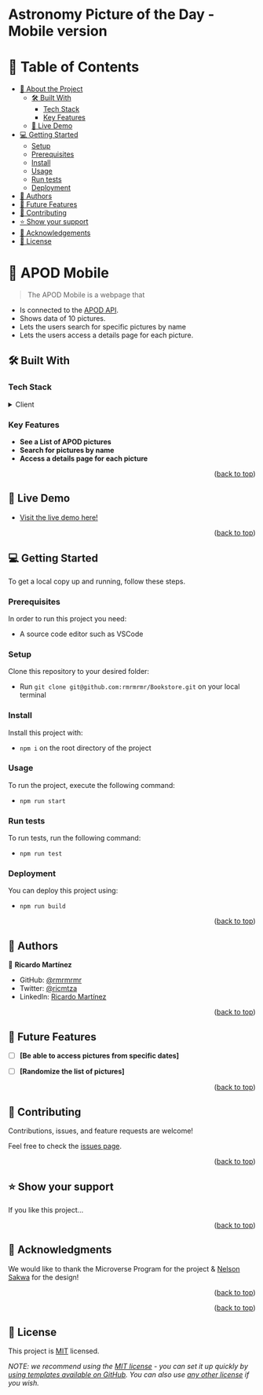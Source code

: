 # Astronomy Picture of the Day - Mobile version

<!-- TABLE OF CONTENTS -->

# 📗 Table of Contents

- [📖 About the Project](#about-project)
  - [🛠 Built With](#built-with)
    - [Tech Stack](#tech-stack)
    - [Key Features](#key-features)
  - [🚀 Live Demo](#live-demo)
- [💻 Getting Started](#getting-started)
  - [Setup](#setup)
  - [Prerequisites](#prerequisites)
  - [Install](#install)
  - [Usage](#usage)
  - [Run tests](#run-tests)
  - [Deployment](#triangular_flag_on_post-deployment)
- [👥 Authors](#authors)
- [🔭 Future Features](#future-features)
- [🤝 Contributing](#contributing)
- [⭐️ Show your support](#support)
- [🙏 Acknowledgements](#acknowledgements)
- [📝 License](#license)

<!-- PROJECT DESCRIPTION -->

# 📖 APOD Mobile <a name="about-project"></a>

> The APOD Mobile is a webpage that
- Is connected to the [APOD API](https://api.nasa.gov/). 
- Shows data of 10 pictures. 
- Lets the users search for specific pictures by name
- Lets the users access a details page for each picture.

## 🛠 Built With <a name="built-with"></a>

### Tech Stack <a name="tech-stack"></a>

<details>
  <summary>Client</summary>
  <ul>
    <li><a href="https://reactjs.org/">React.js</a></li>
  </ul>
  <ul>
    <li><a href="https://react-redux.js.org/">Redux</a></li>
  </ul>
</details>

<!-- Features -->

### Key Features <a name="key-features"></a>

- **See a List of APOD pictures**
- **Search for pictures by name**
- **Access a details page for each picture**

<p align="right">(<a href="#readme-top">back to top</a>)</p>

<!-- LIVE DEMO -->

## 🚀 Live Demo <a name="live-demo"></a>

- [Visit the live demo here!](https://apodmobilericmtz.netlify.app/)

<p align="right">(<a href="#readme-top">back to top</a>)</p>

<!-- GETTING STARTED -->

## 💻 Getting Started <a name="getting-started"></a>

To get a local copy up and running, follow these steps.

### Prerequisites

In order to run this project you need:

- A source code editor such as VSCode

### Setup

Clone this repository to your desired folder:

- Run `git clone git@github.com:rmrmrmr/Bookstore.git` on your local terminal

### Install

Install this project with:

- `npm i` on the root directory of the project

### Usage

To run the project, execute the following command:

- `npm run start`

### Run tests

To run tests, run the following command:

- `npm run test`

### Deployment

You can deploy this project using:

- `npm run build`

<p align="right">(<a href="#readme-top">back to top</a>)</p>

<!-- AUTHORS -->

## 👥 Authors <a name="authors"></a>

👤 **Ricardo Martínez**

- GitHub: [@rmrmrmr](https://github.com/rmrmrmr)
- Twitter: [@ricmtza](https://twitter.com/ricmtza)
- LinkedIn: [Ricardo Martínez](https://www.linkedin.com/in/ricardomtz7714/)

<p align="right">(<a href="#readme-top">back to top</a>)</p>

<!-- FUTURE FEATURES -->
## 🔭 Future Features <a name="future-features"></a>

- [ ] **[Be able to access pictures from specific dates]**
- [ ] **[Randomize the list of pictures]**


<p align="right">(<a href="#readme-top">back to top</a>)</p>

<!-- CONTRIBUTING -->

## 🤝 Contributing <a name="contributing"></a>

Contributions, issues, and feature requests are welcome!

Feel free to check the [issues page](../../issues/).

<p align="right">(<a href="#readme-top">back to top</a>)</p>

<!-- SUPPORT -->

## ⭐️ Show your support <a name="support"></a>

If you like this project...

<p align="right">(<a href="#readme-top">back to top</a>)</p>

<!-- ACKNOWLEDGEMENTS -->

## 🙏 Acknowledgments <a name="acknowledgements"></a>

We would like to thank the Microverse Program for the project & [Nelson Sakwa](https://www.behance.net/sakwadesignstudio) for the design!

<p align="right">(<a href="#readme-top">back to top</a>)</p>

<!-- FAQ (optional) -->

<p align="right">(<a href="#readme-top">back to top</a>)</p>

<!-- LICENSE -->

## 📝 License <a name="license"></a>

This project is [MIT](./LICENSE) licensed.

_NOTE: we recommend using the [MIT license](https://choosealicense.com/licenses/mit/) - you can set it up quickly by [using templates available on GitHub](https://docs.github.com/en/communities/setting-up-your-project-for-healthy-contributions/adding-a-license-to-a-repository). You can also use [any other license](https://choosealicense.com/licenses/) if you wish._